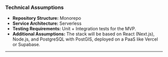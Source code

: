 ### **Technical Assumptions**

* **Repository Structure:** Monorepo
* **Service Architecture:** Serverless
* **Testing Requirements:** Unit + Integration tests for the MVP.
* **Additional Assumptions:** The stack will be based on React (Next.js), Node.js, and PostgreSQL with PostGIS, deployed on a PaaS like Vercel or Supabase.

***
